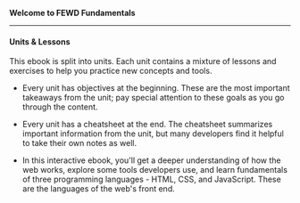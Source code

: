 **Welcome to FEWD Fundamentals**

---

#### Units & Lessons

This ebook is split into units. Each unit contains a mixture of lessons and exercises to help you practice new concepts and tools.

* Every unit has objectives at the beginning. These are the most important takeaways from the unit; pay special attention to these goals as you go through the content.

* Every unit has a cheatsheet at the end.  The cheatsheet summarizes important information from the unit, but many developers find it helpful to take their own notes as well.

* In this interactive ebook, you'll get a deeper understanding of how the web works, explore some tools developers use, and learn fundamentals of three programming languages - HTML, CSS, and JavaScript.  These are the languages of the web's front end.
